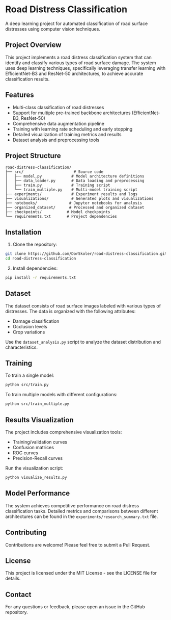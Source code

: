 # Road Distress Classification

A deep learning project for automated classification of road surface distresses using computer vision techniques.

## Project Overview

This project implements a road distress classification system that can identify and classify various types of road surface damage. The system uses deep learning techniques, specifically leveraging transfer learning with EfficientNet-B3 and ResNet-50 architectures, to achieve accurate classification results.

## Features

- Multi-class classification of road distresses
- Support for multiple pre-trained backbone architectures (EfficientNet-B3, ResNet-50)
- Comprehensive data augmentation pipeline
- Training with learning rate scheduling and early stopping
- Detailed visualization of training metrics and results
- Dataset analysis and preprocessing tools

## Project Structure

```
road-distress-classification/
├── src/                      # Source code
│   ├── model.py             # Model architecture definitions
│   ├── data_loader.py       # Data loading and preprocessing
│   ├── train.py             # Training script
│   └── train_multiple.py    # Multi-model training script
├── experiments/             # Experiment results and logs
├── visualizations/          # Generated plots and visualizations
├── notebooks/              # Jupyter notebooks for analysis
├── organized_dataset/      # Processed and organized dataset
├── checkpoints/           # Model checkpoints
└── requirements.txt       # Project dependencies
```

## Installation

1. Clone the repository:
```bash
git clone https://github.com/DorSkoler/road-distress-classification.git
cd road-distress-classification
```

2. Install dependencies:
```bash
pip install -r requirements.txt
```

## Dataset

The dataset consists of road surface images labeled with various types of distresses. The data is organized with the following attributes:
- Damage classification
- Occlusion levels
- Crop variations

Use the `dataset_analysis.py` script to analyze the dataset distribution and characteristics.

## Training

To train a single model:
```bash
python src/train.py
```

To train multiple models with different configurations:
```bash
python src/train_multiple.py
```

## Results Visualization

The project includes comprehensive visualization tools:
- Training/validation curves
- Confusion matrices
- ROC curves
- Precision-Recall curves

Run the visualization script:
```bash
python visualize_results.py
```

## Model Performance

The system achieves competitive performance on road distress classification tasks. Detailed metrics and comparisons between different architectures can be found in the `experiments/research_summary.txt` file.

## Contributing

Contributions are welcome! Please feel free to submit a Pull Request.

## License

This project is licensed under the MIT License - see the LICENSE file for details.

## Contact

For any questions or feedback, please open an issue in the GitHub repository. 